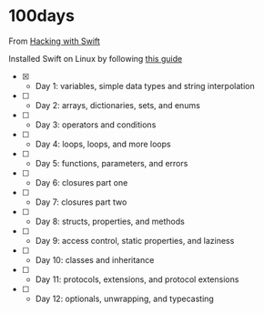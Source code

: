 # 100days

From [Hacking with Swift](https://www.hackingwithswift.com/100)

Installed Swift on Linux by following [this guide](https://www.raywenderlich.com/8325890-a-complete-guide-to-swift-development-on-linux)


* [x] - Day  1: variables, simple data types and string interpolation
* [ ] - Day  2: arrays, dictionaries, sets, and enums
* [ ] - Day  3: operators and conditions
* [ ] - Day  4: loops, loops, and more loops
* [ ] - Day  5: functions, parameters, and errors
* [ ] - Day  6: closures part one
* [ ] - Day  7: closures part two
* [ ] - Day  8: structs, properties, and methods
* [ ] - Day  9: access control, static properties, and laziness
* [ ] - Day 10: classes and inheritance
* [ ] - Day 11: protocols, extensions, and protocol extensions
* [ ] - Day 12: optionals, unwrapping, and typecasting
